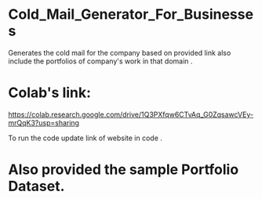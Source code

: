 # Cold_Mail_Generator_For_Businesses
Generates the cold mail for the company based on provided link also include the portfolios of company's work in that domain . 


# Colab's link:
https://colab.research.google.com/drive/1Q3PXfqw6CTvAq_G0ZqsawcVEy-mrQqK3?usp=sharing

To run the code update link of website in code .  

# Also provided the sample Portfolio Dataset.
